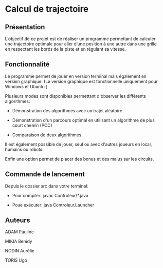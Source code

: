 # Calcul de trajectoire 



## Présentation

 L’objectif de ce projet est de réaliser un programme permettant de calculer une trajectoire optimale pour aller d’une position à une autre dans une grille en respectant les bords de la piste et en régulant sa vitesse.
 
## Fonctionnalité

Le programme permet de jouer en version terminal mais également en version graphique. (La version graphique est fonctionnelle uniquement pour Windows et Ubuntu )


Plusieurs modes sont disponibles permettant d'observer les différents algorithmes:

- Démonstration des algorithmes avec un trajet aléatoire

- Démonstration d'un parcours optimal en utilisant un algorithme de plus court chemin (PCC)

- Comparaison de deux algorithmes

Il est également possible de jouer, seul ou avec d'autres joueurs en local, humains ou robots.

Enfin une option permet de placer des bonus et des malus sur les circuits.


## Commande de lancement 

Depuis le dossier src dans votre terminal:

 - Pour compiler: javac Controleur/*.java 

 - Poue exécuter: java Controleur.Launcher
 

## Auteurs

ADAM Pauline 

MIKIA Benidy

NODIN Aurélie

TORIS Ugo 
